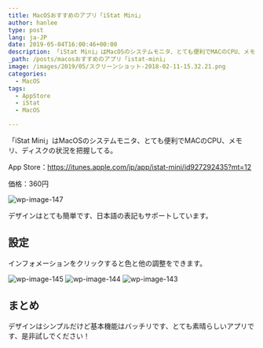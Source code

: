 ```yaml
---
title: MacOSおすすめのアプリ「iStat Mini」
author: hanlee
type: post
lang: ja-JP
date: 2019-05-04T16:00:46+00:00
description: 「iStat Mini」はMacOSのシステムモニタ、とても便利でMACのCPU、メモリ、ディスクの状況を把握してる。
_path: /posts/macosおすすめのアプリ「istat-mini」
image: /images/2019/05/スクリーンショット-2018-02-11-15.32.21.png
categories:
  - MacOS
tags:
  - AppStore
  - iStat
  - MacOS

---
```


「iStat Mini」はMacOSのシステムモニタ、とても便利でMACのCPU、メモリ、ディスクの状況を把握してる。

App Store：<https://itunes.apple.com/jp/app/istat-mini/id927292435?mt=12>

価格：360円

![wp-image-147](/images/2019/05/スクリーンショット-2018-02-11-15.32.21.png)

デザインはとても簡単です、日本語の表記もサポートしています。

## 設定

インフォメーションをクリックすると色と他の調整をできます。

![wp-image-145](/images/2019/05/スクリーンショット-2018-02-11-15.37.47.png)
![wp-image-144](/images/2019/05/スクリーンショット-2018-02-11-15.37.38.png)
![wp-image-143](/images/2019/05/スクリーンショット-2018-02-11-15.35.18.png)

## まとめ

デザインはシンプルだけど基本機能はバッチリです、とても素晴らしいアプリです、是非試しでください！
